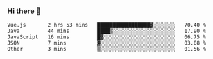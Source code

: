 ### Hi there 👋

<!--START_SECTION:waka-->

```text
Vue.js       2 hrs 53 mins   █████████████████▓░░░░░░░   70.40 %
Java         44 mins         ████▒░░░░░░░░░░░░░░░░░░░░   17.90 %
JavaScript   16 mins         █▓░░░░░░░░░░░░░░░░░░░░░░░   06.75 %
JSON         7 mins          ▓░░░░░░░░░░░░░░░░░░░░░░░░   03.08 %
Other        3 mins          ▒░░░░░░░░░░░░░░░░░░░░░░░░   01.56 %
```

<!--END_SECTION:waka-->

<!--
**Jonas-VanHaeken/Jonas-VanHaeken** is a ✨ _special_ ✨ repository because its `README.md` (this file) appears on your GitHub profile.

Here are some ideas to get you started:

- 🔭 I’m currently working on ...
- 🌱 I’m currently learning ...
- 👯 I’m looking to collaborate on ...
- 🤔 I’m looking for help with ...
- 💬 Ask me about ...
- 📫 How to reach me: ...
- 😄 Pronouns: ...
- ⚡ Fun fact: ...
-->
